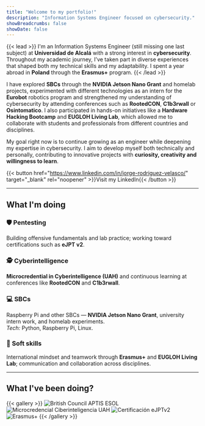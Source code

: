```yaml
---
title: "Welcome to my portfolio!"
description: "Information Systems Engineer focused on cybersecurity."
showBreadcrumbs: false
showDate: false
---
```


{{< lead >}}
I'm an Information Systems Engineer (still missing one last subject) at **Universidad de Alcalá** with a strong interest in **cybersecurity**. Throughout my academic journey, I’ve taken part in diverse experiences that shaped both my technical skills and my adaptability. I spent a year abroad in **Poland** through the **Erasmus+** program.
{{< /lead >}}

I have explored **SBCs** through the **NVIDIA Jetson Nano Grant** and homelab projects, experimented with different technologies as an intern for the **Eurobot** robotics program and strengthened my understanding of cybersecurity by attending conferences such as **RootedCON**, **C1b3rwall** or **Osintomatico**. I also participated in hands-on initiatives like a **Hardware Hacking Bootcamp** and **EUGLOH Living Lab**, which allowed me to collaborate with students and professionals from different countries and disciplines.

My goal right now is to continue growing as an engineer while deepening my expertise in cybersecurity. I aim to develop myself both technically and personally, contributing to innovative projects with **curiosity, creativity and willingness to learn**.

{{< button href="https://www.linkedin.com/in/jorge-rodriguez-velasco/" target="_blank" rel="noopener" >}}Visit my LinkedIn{{< /button >}}

---

## What I'm doing

<div class="grid grid-cols-1 md:grid-cols-2 gap-6">

<div class="p-5 rounded-xl border dark:border-zinc-800">
  <h3 class="text-xl font-semibold">🛡️ Pentesting</h3>
  <p class="mt-2">Building offensive fundamentals and lab practice; working toward certifications such as <strong>eJPT v2</strong>.</p>
</div>

<div class="p-5 rounded-xl border dark:border-zinc-800">
  <h3 class="text-xl font-semibold">🕵️ Cyberintelligence</h3>
  <p class="mt-2"><strong>Microcredential in Cyberintelligence (UAH)</strong> and continuous learning at conferences like <strong>RootedCON</strong> and <strong>C1b3rwall</strong>.</p>
</div>

<div class="p-5 rounded-xl border dark:border-zinc-800">
  <h3 class="text-xl font-semibold">💻 SBCs</h3>
  <p class="mt-2">Raspberry Pi and other SBCs — <strong>NVIDIA Jetson Nano Grant</strong>, university intern work, and homelab experiments.<br><em>Tech:</em> Python, Raspberry Pi, Linux.</p>
</div>

<div class="p-5 rounded-xl border dark:border-zinc-800">
  <h3 class="text-xl font-semibold">🤝 Soft skills</h3>
  <p class="mt-2">International mindset and teamwork through <strong>Erasmus+</strong> and <strong>EUGLOH Living Lab</strong>; communication and collaboration across disciplines.</p>
</div>

</div>

---

## What I've been doing?

{{< gallery >}}
  <img src="/images/certs/ok-aptis-esol.png" alt="British Council APTIS ESOL" class="grid-w50 md:grid-w25" />
  <img src="/images/certs/ok-ciberinteligencia.png" alt="Microcredencial Ciberinteligencia UAH" class="grid-w50 md:grid-w25" />
  <img src="/images/certs/ok-ejpt.png" alt="Certificación eJPTv2" class="grid-w50 md:grid-w25" />
  <img src="/images/certs/ok-erasmus.png" alt="Erasmus+" class="grid-w50 md:grid-w25" />
{{< /gallery >}}
